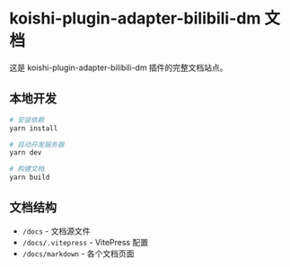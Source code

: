 # koishi-plugin-adapter-bilibili-dm 文档

这是 koishi-plugin-adapter-bilibili-dm 插件的完整文档站点。

## 本地开发

```bash
# 安装依赖
yarn install

# 启动开发服务器
yarn dev

# 构建文档
yarn build
```

## 文档结构

- `/docs` - 文档源文件
- `/docs/.vitepress` - VitePress 配置
- `/docs/markdown` - 各个文档页面